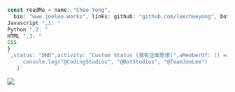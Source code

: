 ```js
const readMe = name: "Chee Yong",
  bio: "www.joelee.works", links: github: "github.com/leecheeyong", botStudios: "github.com/BotStudios}`,languages: 0: "
Javascript ",1: "
Python ",2: "
HTML ",3: "
CSS
}
`,status: "DND",activity: "Custom Status (我有正面思想)",aMemberOf: () => {
     console.log("@CodingStudios", "@BotStudios", "@TeamJoeLee")
   }`
```

![](https://komarev.com/ghpvc/?username=leecheeyong&color=orange)


